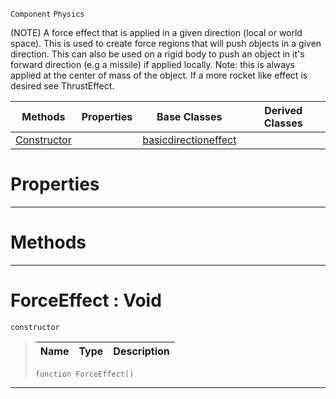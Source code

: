  `Component` `Physics`



(NOTE) A force effect that is applied in a given direction (local or world space). This is used to create force regions that will push objects in a given direction. This can also be used on a rigid body to push an object in it's forward direction (e.g a missile) if applied locally. Note: this is always applied at the center of mass of the object. If a more rocket like effect is desired see ThrustEffect.

|Methods|Properties|Base Classes|Derived Classes|
|---|---|---|---|
|[ Constructor](https://plasmaengine.github.io/PlasmaDocs/Plasma1/C++/code_reference/class_reference/forceeffect.markdown#forceeffect-void)| |[basicdirectioneffect](https://plasmaengine.github.io/PlasmaDocs/Plasma1/C++/code_reference/class_reference/basicdirectioneffect.markdown)| |


 #  Properties


---  
 #  Methods


---  
 #  ForceEffect : Void

 `constructor`

> 
> |Name|Type|Description|
> |---|---|---|
> ``` lang=cpp, name=Lightning
> function ForceEffect()
> ``` 


---  
 

 